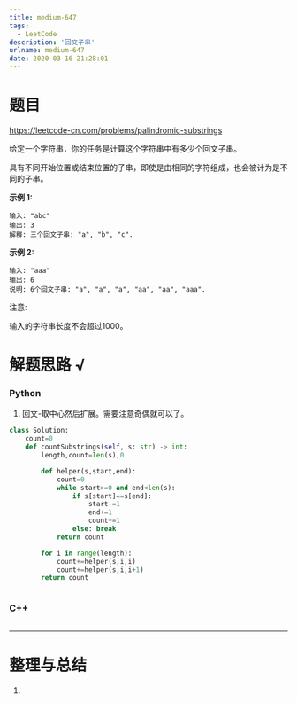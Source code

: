 ```yaml
---
title: medium-647
tags:
  - LeetCode
description: '回文子串'
urlname: medium-647
date: 2020-03-16 21:28:01
---
```


# 题目

https://leetcode-cn.com/problems/palindromic-substrings

给定一个字符串，你的任务是计算这个字符串中有多少个回文子串。

具有不同开始位置或结束位置的子串，即使是由相同的字符组成，也会被计为是不同的子串。

**示例 1:**

```
输入: "abc"
输出: 3
解释: 三个回文子串: "a", "b", "c".
```

**示例 2:**

```
输入: "aaa"
输出: 6
说明: 6个回文子串: "a", "a", "a", "aa", "aa", "aaa".
```


注意:

输入的字符串长度不会超过1000。

# 解题思路 √

### Python

1. 回文-取中心然后扩展。需要注意奇偶就可以了。

```python
class Solution:
    count=0
    def countSubstrings(self, s: str) -> int:
        length,count=len(s),0

        def helper(s,start,end):
            count=0
            while start>=0 and end<len(s):
                if s[start]==s[end]:
                    start-=1
                    end+=1
                    count+=1
                else: break
            return count

        for i in range(length):
            count+=helper(s,i,i)
            count+=helper(s,i,i+1)
        return count

```


```python

```



### C++

```cpp

```

---



# 整理与总结

1. 

